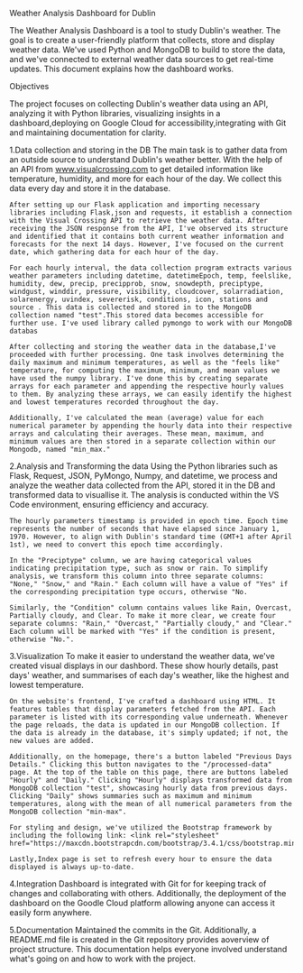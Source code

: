 
Weather Analysis Dashboard for Dublin

The Weather Analysis Dashboard is a tool to study Dublin's weather. The goal is to create a user-friendly platform that collects, store and display weather data. We've used Python and MongoDB to build to store the data, and we've connected to external weather data sources to get real-time updates. This document explains how the dashboard works.

Objectives

The project focuses on collecting Dublin's weather data using an API, analyzing it with Python libraries, visualizing insights in a dashboard,deploying on Google Cloud for accessibility,integrating with Git and maintaining documentation for clarity.

1.Data collection and storing in the DB
    The main task is to gather data from an outside source to understand Dublin's weather better. With the help of an API from www.visualcrossing.com to get detailed information like temperature, humidity, and more for each hour of the day. We collect this data every day and store it in the database.

    After setting up our Flask application and importing necessary libraries including Flask,json and requests, it establish a connection with the Visual Crossing API to retrieve the weather data. After receiving the JSON response from the API, I've observed its structure and identified that it contains both current weather information and forecasts for the next 14 days. However, I've focused on the current date, which gathering data for each hour of the day. 

    For each hourly interval, the data collection program extracts various weather parameters including datetime, datetimeEpoch, temp, feelslike, humidity, dew, precip, precipprob, snow, snowdepth, preciptype, windgust, winddir, pressure, visibility, cloudcover, solarradiation, solarenergy, uvindex, severerisk, conditions, icon, stations and source . This data is collected and stored in to the MongoDB collection named "test".This stored data becomes accessible for further use. I've used library called pymongo to work with our MongoDB databas

    After collecting and storing the weather data in the database,I've proceeded with further processing. One task involves determining the daily maximum and minimum temperatures, as well as the "feels like" temperature, for computing the maximum, minimum, and mean values we have used the numpy library. I've done this by creating separate arrays for each parameter and appending the respective hourly values to them. By analyzing these arrays, we can easily identify the highest and lowest temperatures recorded throughout the day.

    Additionally, I've calculated the mean (average) value for each numerical parameter by appending the hourly data into their respective arrays and calculating their averages. These mean, maximum, and minimum values are then stored in a separate collection within our Mongodb, named "min_max."

2.Analysis and Transforming the data
    Using the Python libraries such as Flask, Request, JSON, PyMongo, Numpy, and datetime, we process and analyze the weather data collected from the API, stored it in the DB and transformed data to visuallise it. The analysis is conducted within the VS Code environment, ensuring efficiency and accuracy.

    The hourly parameters timestamp is provided in epoch time. Epoch time represents the number of seconds that have elapsed since January 1, 1970. However, to align with Dublin's standard time (GMT+1 after April 1st), we need to convert this epoch time accordingly.

    In the "Preciptype" column, we are having categorical values indicating precipitation type, such as snow or rain. To simplify analysis, we transform this column into three separate columns: "None," "Snow," and "Rain." Each column will have a value of "Yes" if the corresponding precipitation type occurs, otherwise "No.

    Similarly, the "Condition" column contains values like Rain, Overcast, Partially cloudy, and Clear. To make it more clear, we create four separate columns: "Rain," "Overcast," "Partially cloudy," and "Clear." Each column will be marked with "Yes" if the condition is present, otherwise "No.".

3.Visualization
    To make it easier to understand the weather data, we've created visual displays in our dashbord. These show hourly details, past days' weather, and summarises of each day's weather, like the highest and lowest temperature.

    On the website's frontend, I've crafted a dashboard using HTML. It features tables that display parameters fetched from the API. Each parameter is listed with its corresponding value underneath. Whenever the page reloads, the data is updated in our MongoDB collection. If the data is already in the database, it's simply updated; if not, the new values are added.

    Additionally, on the homepage, there's a button labeled "Previous Days Details." Clicking this button navigates to the "/processed-data" page. At the top of the table on this page, there are buttons labeled "Hourly" and "Daily." Clicking "Hourly" displays transformed data from MongoDB collection "test", showcasing hourly data from previous days. Clicking "Daily" shows summaries such as maximum and minimum temperatures, along with the mean of all numerical parameters from the MongoDB collection "min-max".

    For styling and design, we've utilized the Bootstrap framework by including the following link: <link rel="stylesheet" href="https://maxcdn.bootstrapcdn.com/bootstrap/3.4.1/css/bootstrap.min.css">.

    Lastly,Index page is set to refresh every hour to ensure the data displayed is always up-to-date.
    
4.Integration
    Dashboard is integrated with Git for for keeping track of changes and collaborating with others. Additionally, the deployment of the dashboard on the Goodle Cloud platform allowing anyone can access it easily form anywhere.

5.Documentation
    Maintained the commits in the Git. Additionally, a README.md file is created in the Git repository provides aoverview of project structure. This documentation helps everyone involved understand what's going on and how to work with the project.